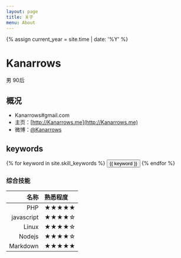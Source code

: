 ```yaml
---
layout: page
title: 关于
menu: About
---
```

{% assign current_year = site.time | date: '%Y' %}

Kanarrows
===
男 90后

## 概况

- Kanarrows#gmail.com
- 主页：[http://Kanarrows.me](http://Kanarrows.me)
- 微博：[@Kanarrows](http://weibo.com/Kanarrows)


## keywords
<div class="btn-inline">
{% for keyword in site.skill_keywords %} <button class="btn btn-outline" type="button">{{ keyword }}</button> {% endfor %}
</div>

### 综合技能

| 名称 | 熟悉程度
|--:|:--|
| PHP | ★★★★★ |
| javascript | ★★★★☆ |
| Linux | ★★★★☆ |
| Nodejs | ★★★★☆ |
| Markdown | ★★★★★ |

